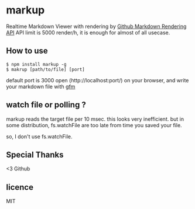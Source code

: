 # markup

Realtime Markdown Viewer with rendering by [Github Markdown Rendering API](http://developer.github.com/v3/markdown/)
API limit is 5000 render/h, it is enough for almost of all usecase.

## How to use

```shell
$ npm install markup -g
$ makrup [path/to/file] [port]
```

default port is 3000
open (http://localhost:port/) on your browser,
and write your markdown file with [gfm](http://github.github.com/github-flavored-markdown/)


## watch file or polling ?

markup reads the target file per 10 msec.
this looks very inefficient.
but in some distribution, fs.watchFile are too late from
time you saved your file.

so, I don't use fs.watchFile.

## Special Thanks

<3 Github


## licence

MIT

